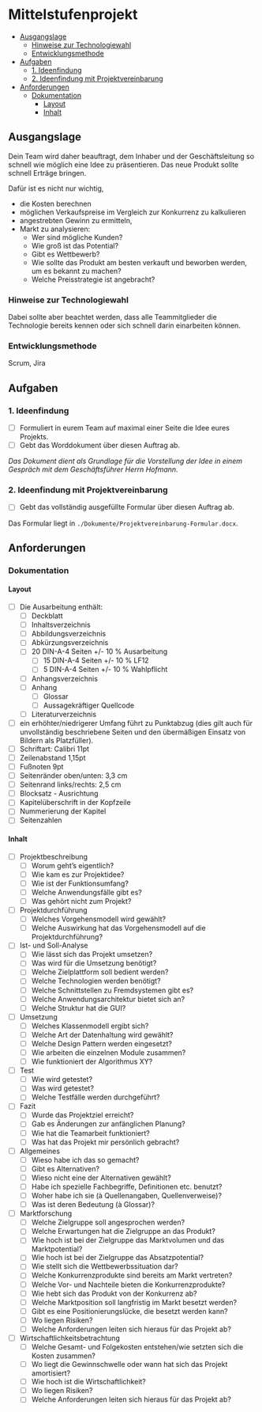 # Mittelstufenprojekt

<!-- vim-markdown-toc GitLab -->

* [Ausgangslage](#ausgangslage)
    * [Hinweise zur Technologiewahl](#hinweise-zur-technologiewahl)
    * [Entwicklungsmethode](#entwicklungsmethode)
* [Aufgaben](#aufgaben)
    * [1. Ideenfindung](#1-ideenfindung)
    * [2. Ideenfindung mit Projektvereinbarung](#2-ideenfindung-mit-projektvereinbarung)
* [Anforderungen](#anforderungen)
    * [Dokumentation](#dokumentation)
        * [Layout](#layout)
        * [Inhalt](#inhalt)

<!-- vim-markdown-toc -->

## Ausgangslage
Dein Team wird daher beauftragt, dem Inhaber und der Geschäftsleitung so schnell wie möglich eine Idee zu präsentieren. Das neue Produkt sollte schnell Erträge bringen. 

Dafür ist es nicht nur wichtig, 
- die Kosten berechnen
- möglichen Verkaufspreise im Vergleich zur Konkurrenz zu kalkulieren 
- angestrebten Gewinn zu ermitteln,
- Markt zu analysieren: 
    - Wer sind mögliche Kunden?
    - Wie groß ist das Potential?
    - Gibt es Wettbewerb?
    - Wie sollte das Produkt am besten verkauft und beworben werden, um es bekannt zu machen?
    - Welche Preisstrategie ist angebracht?

### Hinweise zur Technologiewahl
Dabei sollte aber beachtet werden, dass alle Teammitglieder die Technologie bereits kennen oder sich schnell darin einarbeiten können.

### Entwicklungsmethode
Scrum, Jira

## Aufgaben
### 1. Ideenfindung
- [ ] Formuliert in eurem Team auf maximal einer Seite die Idee eures Projekts. 
- [ ] Gebt das Worddokument über diesen Auftrag ab.

_Das Dokument dient als Grundlage für die Vorstellung der Idee in einem Gespräch mit dem Geschäftsführer Herrn Hofmann._

### 2. Ideenfindung mit Projektvereinbarung
- [ ] Gebt das vollständig ausgefüllte Formular über diesen Auftrag ab.

Das Formular liegt in `./Dokumente/Projektvereinbarung-Formular.docx`.

## Anforderungen
### Dokumentation
#### Layout
- [ ] Die Ausarbeitung enthält:
  - [ ] Deckblatt
  - [ ] Inhaltsverzeichnis
  - [ ] Abbildungsverzeichnis
  - [ ] Abkürzungsverzeichnis
  - [ ] 20 DIN-A-4 Seiten +/- 10 % Ausarbeitung
    - [ ] 15 DIN-A-4 Seiten +/- 10 % LF12
    - [ ] 5 DIN-A-4 Seiten +/- 10 % Wahlpflicht
  - [ ] Anhangsverzeichnis
  - [ ] Anhang
    - [ ] Glossar
    - [ ] Aussagekräftiger Quellcode
  - [ ] Literaturverzeichnis
- [ ] ein erhöhter/niedrigerer Umfang führt zu Punktabzug (dies gilt auch für unvollständig beschriebene Seiten und den übermäßigen Einsatz von Bildern als Platzfüller).
- [ ] Schriftart: Calibri 11pt
- [ ] Zeilenabstand 1,15pt
- [ ] Fußnoten 9pt
- [ ] Seitenränder oben/unten: 3,3 cm
- [ ] Seitenrand links/rechts: 2,5 cm
- [ ] Blocksatz - Ausrichtung
- [ ] Kapitelüberschrift in der Kopfzeile
- [ ] Nummerierung der Kapitel
- [ ] Seitenzahlen

#### Inhalt
- [ ] Projektbeschreibung
  - [ ] Worum geht’s eigentlich?
  - [ ] Wie kam es zur Projektidee?
  - [ ] Wie ist der Funktionsumfang?
  - [ ] Welche Anwendungsfälle gibt es?
  - [ ] Was gehört nicht zum Projekt?
- [ ] Projektdurchführung
  - [ ] Welches Vorgehensmodell wird gewählt?
  - [ ] Welche Auswirkung hat das Vorgehensmodell auf die Projektdurchführung?
- [ ] Ist- und Soll-Analyse
  - [ ] Wie lässt sich das Projekt umsetzen?
  - [ ] Was wird für die Umsetzung benötigt?
  - [ ] Welche Zielplattform soll bedient werden?
  - [ ] Welche Technologien werden benötigt?
  - [ ] Welche Schnittstellen zu Fremdsystemen gibt es?
  - [ ] Welche Anwendungsarchitektur bietet sich an?
  - [ ] Welche Struktur hat die GUI?
- [ ] Umsetzung
  - [ ] Welches Klassenmodell ergibt sich?
  - [ ] Welche Art der Datenhaltung wird gewählt?
  - [ ] Welche Design Pattern werden eingesetzt?
  - [ ] Wie arbeiten die einzelnen Module zusammen?
  - [ ] Wie funktioniert der Algorithmus XY?
- [ ] Test
  - [ ] Wie wird getestet?
  - [ ] Was wird getestet?
  - [ ] Welche Testfälle werden durchgeführt?
- [ ] Fazit
  - [ ] Wurde das Projektziel erreicht?
  - [ ] Gab es Änderungen zur anfänglichen Planung?
  - [ ] Wie hat die Teamarbeit funktioniert?
  - [ ] Was hat das Projekt mir persönlich gebracht?
- [ ] Allgemeines
  - [ ] Wieso habe ich das so gemacht?
  - [ ] Gibt es Alternativen?
  - [ ] Wieso nicht eine der Alternativen gewählt?
  - [ ] Habe ich spezielle Fachbegriffe, Definitionen etc. benutzt?
  - [ ] Woher habe ich sie (à Quellenangaben, Quellenverweise)?
  - [ ] Was ist deren Bedeutung (à Glossar)?
- [ ] Marktforschung
  - [ ] Welche Zielgruppe soll angesprochen werden?
  - [ ] Welche Erwartungen hat die Zielgruppe an das Produkt?
  - [ ] Wie hoch ist bei der Zielgruppe das Marktvolumen und das Marktpotential?
  - [ ] Wie hoch ist bei der Zielgruppe das Absatzpotential?
  - [ ] Wie stellt sich die Wettbewerbssituation dar?
  - [ ] Welche Konkurrenzprodukte sind bereits am Markt vertreten?
  - [ ] Welche Vor- und Nachteile bieten die Konkurrenzprodukte?
  - [ ] Wie hebt sich das Produkt von der Konkurrenz ab?
  - [ ] Welche Marktposition soll langfristig im Markt besetzt werden?
  - [ ] Gibt es eine Positionierungslücke, die besetzt werden kann?
  - [ ] Wo liegen Risiken?
  - [ ] Welche Anforderungen leiten sich hieraus für das Projekt ab?
- [ ] Wirtschaftlichkeitsbetrachtung
  - [ ] Welche Gesamt- und Folgekosten entstehen/wie setzten sich die Kosten zusammen?
  - [ ] Wo liegt die Gewinnschwelle oder wann hat sich das Projekt amortisiert?
  - [ ] Wie hoch ist die Wirtschaftlichkeit?
  - [ ] Wo liegen Risiken?
  - [ ] Welche Anforderungen leiten sich hieraus für das Projekt ab?
